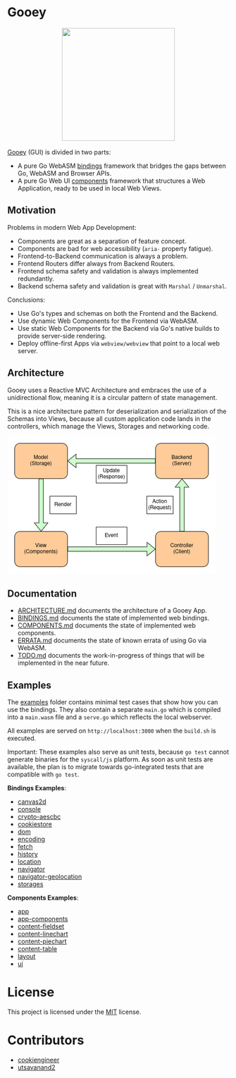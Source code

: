 
# Gooey

<p align="center">
    <img width="256" height="256" src="https://raw.githubusercontent.com/cookiengineer/gooey/master/assets/gooey.jpg">
</p>

[Gooey](https://github.com/cookiengineer/gooey) (GUI) is divided in two parts:

- A pure Go WebASM [bindings](/bindings) framework that bridges the gaps between Go, WebASM and Browser APIs.
- A pure Go Web UI [components](/components) framework that structures a Web Application, ready to be used in local Web Views.


## Motivation

Problems in modern Web App Development:

- Components are great as a separation of feature concept.
- Components are bad for web accessibility (`aria-` property fatigue).
- Frontend-to-Backend communication is always a problem.
- Frontend Routers differ always from Backend Routers.
- Frontend schema safety and validation is always implemented redundantly.
- Backend schema safety and validation is great with `Marshal` / `Unmarshal`.

Conclusions:

- Use Go's types and schemas on both the Frontend and the Backend.
- Use dynamic Web Components for the Frontend via WebASM.
- Use static Web Components for the Backend via Go's native builds to provide server-side rendering.
- Deploy offline-first Apps via `webview/webview` that point to a local web server.

## Architecture

Gooey uses a Reactive MVC Architecture and embraces the use of a unidirectional
flow, meaning it is a circular pattern of state management.

This is a nice architecture pattern for deserialization and serialization of the
Schemas into Views, because all custom application code lands in the controllers,
which manage the Views, Storages and networking code.

![Reactive MVC Architecture](/assets/reactive-mvc.jpg)


## Documentation

- [ARCHITECTURE.md](/docs/ARCHITECTURE.md) documents the architecture of a Gooey App.
- [BINDINGS.md](/docs/BINDINGS.md) documents the state of implemented web bindings.
- [COMPONENTS.md](/docs/COMPONENTS.md) documents the state of implemented web components.
- [ERRATA.md](/docs/ERRATA.md) documents the state of known errata of using Go via WebASM.
- [TODO.md](/docs/TODO.md) documents the work-in-progress of things that will be implemented in the near future.


## Examples

The [examples](/examples) folder contains minimal test cases that show how you can
use the bindings. They also contain a separate `main.go` which is compiled into a
`main.wasm` file and a `serve.go` which reflects the local webserver.

All examples are served on `http://localhost:3000` when the `build.sh` is executed.

Important: These examples also serve as unit tests, because `go test` cannot generate
binaries for the `syscall/js` platform. As soon as unit tests are available, the plan
is to migrate towards go-integrated tests that are compatible with `go test`.

**Bindings Examples**:

- [canvas2d](/examples/bindings/canvas2d)
- [console](/examples/bindings/console)
- [crypto-aescbc](/examples/bindings/crypto-aescbc)
- [cookiestore](/examples/bindings/cookiestore)
- [dom](/examples/bindings/dom)
- [encoding](/examples/bindings/encoding)
- [fetch](/examples/bindings/fetch)
- [history](/examples/bindings/history)
- [location](/examples/bindings/location)
- [navigator](/examples/bindings/navigator)
- [navigator-geolocation](/examples/bindings/navigator-geolocation)
- [storages](/examples/bindings/storages)

**Components Examples**:

- [app](/examples/components/app)
- [app-components](/examples/components/app-components)
- [content-fieldset](/examples/components/content-fieldset)
- [content-linechart](/examples/components/content-linechart)
- [content-piechart](/examples/components/content-piechart)
- [content-table](/examples/components/content-table)
- [layout](/examples/components/layout)
- [ui](/examples/components/ui)


# License

This project is licensed under the [MIT](./LICENSE.txt) license.


# Contributors

- [cookiengineer](https://github.com/cookiengineer)
- [utsavanand2](https://github.com/utsavanand2)

